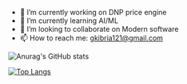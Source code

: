 - 🔭 I’m currently working on DNP price engine
- 🌱 I’m currently learning AI/ML
- 👯 I’m looking to collaborate on Modern software 
- 📫 How to reach me: gkibria121@gmail.com

![Anurag's GitHub stats](https://github-readme-stats.vercel.app/api?username=gkibria121&show=reviews,discussions_started,discussions_answered,prs_merged,prs_merged_percentage&show_icons=true)

[![Top Langs](https://github-readme-stats.vercel.app/api/top-langs/?username=anuraghazra)](https://github.com/anuraghazra/github-readme-stats)
